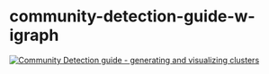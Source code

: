 # community-detection-guide-w-igraph

[![Community Detection guide - generating and visualizing clusters](https://mybinder.org/badge_logo.svg)](https://mybinder.org/v2/gh/BeaMarton13/community-detection-guide-w-igraph/HEAD?urlpath=%2Fdoc%2Ftree%2Fnotebooks%2Fgenerating_and_visualizing_clusters.ipynb)
